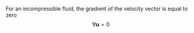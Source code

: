 For an incompressible fluid, the gradient of the velocity vector is equal to zero
$$\nabla \mathbf{u} = 0$$
